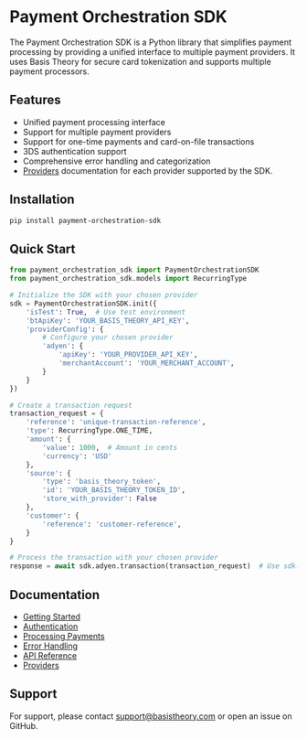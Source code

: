 # Payment Orchestration SDK

The Payment Orchestration SDK is a Python library that simplifies payment processing by providing a unified interface to multiple payment providers. It uses Basis Theory for secure card tokenization and supports multiple payment processors.

## Features

- Unified payment processing interface
- Support for multiple payment providers
- Support for one-time payments and card-on-file transactions
- 3DS authentication support
- Comprehensive error handling and categorization
- [Providers](./docs/providers/index.md) documentation for each provider supported by the SDK.

## Installation

```bash
pip install payment-orchestration-sdk
```

## Quick Start

```python
from payment_orchestration_sdk import PaymentOrchestrationSDK
from payment_orchestration_sdk.models import RecurringType

# Initialize the SDK with your chosen provider
sdk = PaymentOrchestrationSDK.init({
    'isTest': True,  # Use test environment
    'btApiKey': 'YOUR_BASIS_THEORY_API_KEY',
    'providerConfig': {
        # Configure your chosen provider
        'adyen': {
            'apiKey': 'YOUR_PROVIDER_API_KEY',
            'merchantAccount': 'YOUR_MERCHANT_ACCOUNT',
        }
    }
})

# Create a transaction request
transaction_request = {
    'reference': 'unique-transaction-reference',
    'type': RecurringType.ONE_TIME,
    'amount': {
        'value': 1000,  # Amount in cents
        'currency': 'USD'
    },
    'source': {
        'type': 'basis_theory_token',
        'id': 'YOUR_BASIS_THEORY_TOKEN_ID',
        'store_with_provider': False
    },
    'customer': {
        'reference': 'customer-reference',
    }
}

# Process the transaction with your chosen provider
response = await sdk.adyen.transaction(transaction_request)  # Use sdk.<provider>.transaction()
```

## Documentation

- [Getting Started](./docs/getting-started.md)
- [Authentication](./docs/authentication.md)
- [Processing Payments](./docs/processing-payments.md)
- [Error Handling](./docs/error-handling.md)
- [API Reference](./docs/api-reference.md)
- [Providers](./docs/providers/index.md)

## Support

For support, please contact [support@basistheory.com](mailto:support@basistheory.com) or open an issue on GitHub. 
